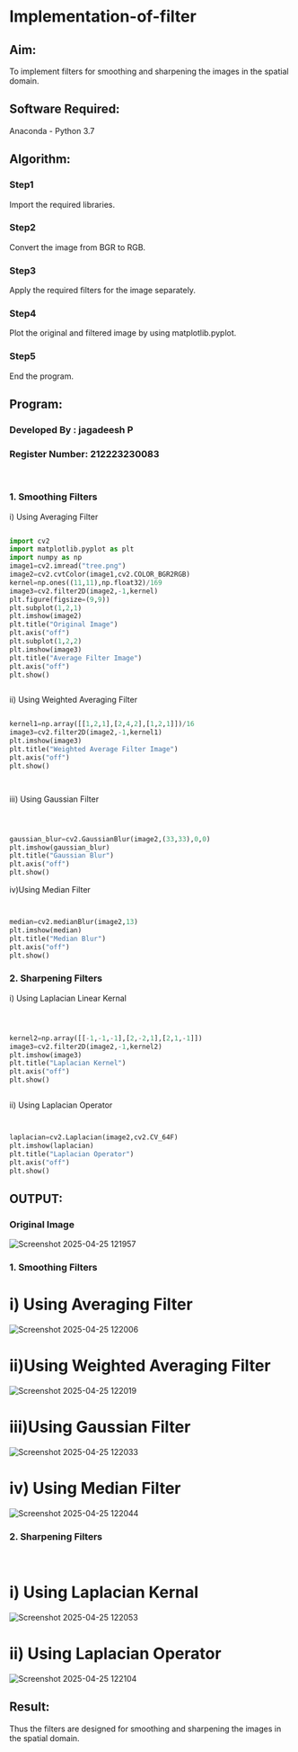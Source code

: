 # Implementation-of-filter
## Aim:
To implement filters for smoothing and sharpening the images in the spatial domain.

## Software Required:
Anaconda - Python 3.7

## Algorithm:
### Step1
Import the required libraries.


### Step2
Convert the image from BGR to RGB.


### Step3
Apply the required filters for the image separately.


### Step4
Plot the original and filtered image by using matplotlib.pyplot.


### Step5
End the program.


## Program:
### Developed By   : jagadeesh P
### Register Number: 212223230083
</br>

### 1. Smoothing Filters

i) Using Averaging Filter
```Python

import cv2
import matplotlib.pyplot as plt
import numpy as np
image1=cv2.imread("tree.png")
image2=cv2.cvtColor(image1,cv2.COLOR_BGR2RGB)
kernel=np.ones((11,11),np.float32)/169
image3=cv2.filter2D(image2,-1,kernel)
plt.figure(figsize=(9,9))
plt.subplot(1,2,1)
plt.imshow(image2)
plt.title("Original Image")
plt.axis("off")
plt.subplot(1,2,2)
plt.imshow(image3)
plt.title("Average Filter Image")
plt.axis("off")
plt.show()



```
ii) Using Weighted Averaging Filter
```Python

kernel1=np.array([[1,2,1],[2,4,2],[1,2,1]])/16
image3=cv2.filter2D(image2,-1,kernel1)
plt.imshow(image3)
plt.title("Weighted Average Filter Image")
plt.axis("off")
plt.show()




```
iii) Using Gaussian Filter
```Python



gaussian_blur=cv2.GaussianBlur(image2,(33,33),0,0)
plt.imshow(gaussian_blur)
plt.title("Gaussian Blur")
plt.axis("off")
plt.show()


```
iv)Using Median Filter
```Python


median=cv2.medianBlur(image2,13)
plt.imshow(median)
plt.title("Median Blur")
plt.axis("off")
plt.show()


```

### 2. Sharpening Filters
i) Using Laplacian Linear Kernal
```Python



kernel2=np.array([[-1,-1,-1],[2,-2,1],[2,1,-1]])
image3=cv2.filter2D(image2,-1,kernel2)
plt.imshow(image3)
plt.title("Laplacian Kernel")
plt.axis("off")
plt.show()



```
ii) Using Laplacian Operator
```Python


laplacian=cv2.Laplacian(image2,cv2.CV_64F)
plt.imshow(laplacian)
plt.title("Laplacian Operator")
plt.axis("off")
plt.show()


```

## OUTPUT:
### Original Image
![Screenshot 2025-04-25 121957](https://github.com/user-attachments/assets/f92ad45c-c2f3-4275-aca9-1454302c72ef)


### 1. Smoothing Filters

# i) Using Averaging Filter
![Screenshot 2025-04-25 122006](https://github.com/user-attachments/assets/409280d9-7199-4583-99a4-9315324c7a56)


# ii)Using Weighted Averaging Filter
![Screenshot 2025-04-25 122019](https://github.com/user-attachments/assets/25aeff8f-d433-4c44-b0cf-ae66b15eef7f)


# iii)Using Gaussian Filter
![Screenshot 2025-04-25 122033](https://github.com/user-attachments/assets/dc23a915-0bea-41d1-bf9f-602634cd71f3)


# iv) Using Median Filter
![Screenshot 2025-04-25 122044](https://github.com/user-attachments/assets/7e18c9c5-bd24-4825-9294-cfbd604f3d3e)


### 2. Sharpening Filters
</br>

# i) Using Laplacian Kernal
![Screenshot 2025-04-25 122053](https://github.com/user-attachments/assets/0f63edf7-151d-4f00-9955-823f54de771f)


# ii) Using Laplacian Operator
![Screenshot 2025-04-25 122104](https://github.com/user-attachments/assets/c82d4cad-f139-4cf5-8498-7c3b718f0198)


## Result:
Thus the filters are designed for smoothing and sharpening the images in the spatial domain.
